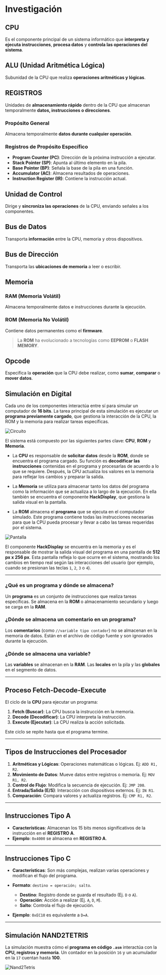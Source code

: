 # Investigación

## **CPU**
Es el componente principal de un sistema informático que **interpreta y ejecuta instrucciones**, **procesa datos** y **controla las operaciones del sistema**.

## **ALU (Unidad Aritmética Lógica)**
Subunidad de la CPU que realiza **operaciones aritméticas y lógicas**.

## **REGISTROS**
Unidades de **almacenamiento rápido** dentro de la CPU que almacenan temporalmente **datos, instrucciones o direcciones**.

### **Propósito General**
Almacena temporalmente **datos durante cualquier operación**.

### Registros de Propósito Específico
- **Program Counter (PC)**: Dirección de la próxima instrucción a ejecutar.
- **Stack Pointer (SP)**: Apunta al último elemento en la pila.
- **Base Pointer (BP)**: Señala la base de la pila en una función.
- **Accumulator (AC)**: Almacena resultados de operaciones.
- **Instruction Register (IR)**: Contiene la instrucción actual.

## **Unidad de Control**
Dirige y **sincroniza las operaciones** de la CPU, enviando señales a los componentes.

## **Bus de Datos**
Transporta **información** entre la CPU, memoria y otros dispositivos.

## **Bus de Dirección**
Transporta las **ubicaciones de memoria** a leer o escribir.

## **Memoria**

### **RAM (Memoria Volátil)**
Almacena temporalmente datos e instrucciones durante la ejecución.

### **ROM (Memoria No Volátil)**
Contiene datos permanentes como el **firmware**.

> La **ROM** ha evolucionado a tecnologías como **EEPROM** o **FLASH MEMORY**.

## **Opcode**
Especifica la **operación** que la CPU debe realizar, como **sumar**, **comparar** o **mover datos**.

## Simulación en Digital

Cada uno de los componentes interactúa entre sí para simular un computador de **16 bits**. La tarea principal de esta simulación es ejecutar un **programa previamente cargado**, que gestiona la interacción de la CPU, la ROM y la memoria para realizar tareas específicas.

![Circuito](Images1/circuito.png)

El sistema está compuesto por las siguientes partes clave: **CPU**, **ROM** y **Memoria**.

- La **CPU** es responsable de **solicitar datos** desde la **ROM**, donde se encuentra el programa cargado. Su función es **decodificar las instrucciones** contenidas en el programa y procesarlas de acuerdo a lo que se requiere. Después, la CPU actualiza los valores en la memoria para reflejar los cambios y preparar la salida.
  
- La **Memoria** se utiliza para almacenar tanto los datos del programa como la información que se actualiza a lo largo de la ejecución. En ella también se encuentra el componente **HackDisplay**, que gestiona la salida visual en la pantalla.

- La **ROM** almacena el **programa** que se ejecuta en el computador simulado. Este programa contiene todas las instrucciones necesarias para que la CPU pueda procesar y llevar a cabo las tareas requeridas por el sistema.

![Pantalla](Images1/pantalla.png)

El componente **HackDisplay** se encuentra en la memoria y es el responsable de mostrar la salida visual del programa en una pantalla de **512 px x 256 px**. Esta pantalla refleja lo que ocurre en el sistema, mostrando los cambios en tiempo real según las interacciones del usuario (por ejemplo, cuando se presionan las teclas `1`, `2`, `3` o `4`).

---

### **¿Qué es un programa y dónde se almacena?**
Un **programa** es un conjunto de instrucciones que realiza tareas específicas. Se almacena en la **ROM** o almacenamiento secundario y luego se carga en la **RAM**.

### **¿Dónde se almacena un comentario en un programa?**
Los **comentarios** (como `//variable tipo contador`) no se almacenan en la memoria de datos. Están en el archivo de código fuente y son ignorados durante la ejecución.

### **¿Dónde se almacena una variable?**
Las **variables** se almacenan en la **RAM**. Las **locales** en la pila y las **globales** en el segmento de datos.

---

## Proceso Fetch-Decode-Execute
El ciclo de la **CPU** para ejecutar un programa:

1. **Fetch (Buscar)**: La CPU busca la instrucción en la memoria.
2. **Decode (Decodificar)**: La CPU interpreta la instrucción.
3. **Execute (Ejecutar)**: La CPU realiza la acción solicitada.

Este ciclo se repite hasta que el programa termine.

---

## Tipos de Instrucciones del Procesador

1. **Aritméticas y Lógicas**: Operaciones matemáticas o lógicas. Ej: `ADD R1, R2`.
2. **Movimiento de Datos**: Mueve datos entre registros o memoria. Ej: `MOV R1, R2`.
3. **Control de Flujo**: Modifica la secuencia de ejecución. Ej: `JMP 200`.
4. **Entrada/Salida (E/S)**: Interacción con dispositivos externos. Ej: `IN R1`.
5. **Comparación**: Compara valores y actualiza registros. Ej: `CMP R1, R2`.

---

## **Instrucciones Tipo A**
- **Características**: Almacenan los 15 bits menos significativos de la instrucción en el **REGISTRO A**.
- **Ejemplo**: `0x4000` se almacena en **REGISTRO A**.

---

## **Instrucciones Tipo C**
- **Características**: Son más complejas, realizan varias operaciones y modifican el flujo del programa.
- **Formato**: `destino = operación; salto`.
  - **Destino**: Registro donde se guarda el resultado (Ej. `D` o `A`).
  - **Operación**: Acción a realizar (Ej. `A`, `D`, `M`).
  - **Salto**: Controla el flujo de ejecución.

- **Ejemplo**: `0xEC10` es equivalente a `D=A`.

---

## Simulación NAND2TETRIS
La simulación muestra cómo el **programa en código `.asm`** interactúa con la **CPU, registros y memoria**. Un contador en la posición `16` y un acumulador en la `17` cuentan hasta **100**.

![Nand2Tetris](Images1/nand2tetris.png)
